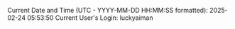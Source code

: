Current Date and Time (UTC - YYYY-MM-DD HH:MM:SS formatted): 2025-02-24 05:53:50
Current User's Login: luckyaiman
